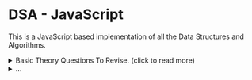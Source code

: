 # DSA - JavaScript


This is a JavaScript based implementation of all the Data Structures and Algorithms.

<details>
<summary> Basic Theory Questions To Revise. (click to read more)</summary>

Sure, let's briefly discuss each of these topics:

1. **Data Structure:**
   - Data structures are ways of organizing and storing data in a computer so that it can be accessed and modified efficiently. Common data structures include arrays, linked lists, stacks, queues, trees, and graphs.

2. **Complexity Analysis:**
   - Complexity analysis involves analyzing the performance characteristics of algorithms and data structures. It helps us understand how the time and space requirements of a program grow as the input size increases.

3. **Asymptotic Analysis:**
   - Asymptotic analysis is a technique used in complexity analysis to describe the behavior of algorithms as the input size approaches infinity. It focuses on the dominant terms of the algorithm's time and space complexity and ignores constants and lower-order terms.

4. **Big O Notation:**
   - Big O notation is a mathematical notation used to describe the upper bound or worst-case scenario of the time or space complexity of an algorithm. It provides a way to express how the time or space requirements of an algorithm grow relative to the size of the input.

5. **Memory Leaks:**
   - Memory leaks occur when a program fails to release memory that it no longer needs, leading to memory consumption increasing over time. Memory leaks can cause a program to run out of memory, slow down, or crash. They are typically caused by bugs in the program logic or improper memory management.


6. **Linear vs Non-Linear Data Structures:**
   - **Linear Data Structures:** Linear data structures organize elements sequentially, meaning each element has a predecessor and a successor, forming a linear relationship. Examples include arrays, linked lists, stacks, and queues.
   - **Non-Linear Data Structures:** Non-linear data structures do not organize elements in a sequential manner. Instead, they form hierarchical or tree-like structures where each element can have multiple predecessors and successors. Examples include trees, graphs, and heaps.

7. **Linked List:**
   - A linked list is a linear data structure consisting of a sequence of elements called nodes.
   - Each node contains two fields: a data field to store the element and a reference (or pointer) field to point to the next node in the sequence.
   - Linked lists can be singly linked, where each node points to the next node, or doubly linked, where each node points to both the next and previous nodes.

8. **Singly and Doubly Linked List:**
   - **Singly Linked List:** In a singly linked list, each node contains a reference to the next node in the sequence.
   - **Doubly Linked List:** In a doubly linked list, each node contains references to both the next and previous nodes in the sequence, allowing for bidirectional traversal.

9. **Linear Search:**
   - Linear search is a simple searching algorithm that sequentially checks each element in a collection until a match is found or the entire collection has been traversed.
   - It has a time complexity of O(n), where n is the number of elements in the collection.

10. **Binary Search:**
   - Binary search is a fast searching algorithm used on sorted collections to find the position of a target value.
   - It works by repeatedly dividing the search interval in half until the target value is found or the interval is empty.
   - Binary search has a time complexity of O(log n), where n is the number of elements in the sorted collection.

11. **Application of Linked List:**
   - Linked lists are commonly used in scenarios where dynamic memory allocation and efficient insertion/deletion operations are required.
   - Applications of linked lists include implementing stacks, queues, hash tables, adjacency lists for graphs, and memory allocation for dynamic data structures like trees and graphs.

12. **Array vs Linked List:**
   - Arrays offer constant-time access to elements and are ideal for random access and fixed-size collections.
   - Linked lists provide efficient insertion and deletion operations and are suitable for dynamic-size collections and scenarios where frequent modifications are required.

13. **Recursion:**
   - Recursion is a programming technique where a function calls itself directly or indirectly to solve a problem.
   - Recursive functions break down a problem into smaller subproblems and solve each subproblem recursively until a base case is reached.
   - Recursion is commonly used in algorithms involving tree and graph traversal, divide-and-conquer algorithms, and problems with a recursive structure.

14. **Stack and Heap Memory:**
   - Stack and heap are two regions of memory used for storing data in computer programs.
   - Stack memory is used for storing local variables, function call information, and control flow data. It operates in a last-in-first-out (LIFO) fashion, where the most recently allocated memory is deallocated first.
   - Heap memory is used for dynamic memory allocation, where memory is allocated and deallocated manually at runtime. It operates in a more flexible manner, allowing memory allocation and deallocation in any order.

15. **Data Structures:**
   - Data structures are ways of organizing and storing data in a computer so that it can be accessed and manipulated efficiently. They provide operations for inserting, deleting, searching, and retrieving data.
   - Common data structures include arrays, linked lists, stacks, queues, trees, and graphs. Each data structure has its own advantages, disadvantages, and use cases.

16. **Complexity Analysis:**
   - Complexity analysis involves analyzing the performance characteristics of algorithms and data structures. It helps us understand how the time and space requirements of a program grow as the input size increases.
   - Time complexity describes how the runtime of an algorithm scales with the size of the input, often expressed using Big O notation. Space complexity describes how the memory usage of an algorithm scales with the size of the input.

17. **Drawbacks of Recursion:**
   - Recursion is a programming technique where a function calls itself directly or indirectly to solve a problem. While recursion can lead to elegant and concise solutions, it has several drawbacks:
     - **Stack Overflow:** Recursion can lead to stack overflow errors if the depth of recursion becomes too large, exhausting the stack space.
     - **Performance Overhead:** Recursive function calls can have a performance overhead due to the additional function calls and stack frame management.
     - **Difficulty in Understanding:** Recursive solutions can be harder to understand and debug compared to iterative solutions, especially for beginners.
     - **Potential for Infinite Recursion:** Recursive functions may accidentally enter infinite recursion if not properly implemented, leading to program crashes or hangs.

18. **Heterogeneous Array:**
   - A heterogeneous array is an array that can store elements of different data types.
   - For example, an array may contain integers, strings, floats, and other data types within the same array.

19. **Homogeneous Array:**
   - A homogeneous array is an array that can store elements of only one data type.
   - All elements in a homogeneous array must be of the same data type, such as integers, strings, or floats.

20. **Jagged Array:**
   - A jagged array, also known as an array of arrays, is an array whose elements are arrays themselves.
   - Unlike a multi-dimensional array, jagged arrays can have rows of varying lengths.
   - Each element of the jagged array can have a different length, allowing for irregular data structures.

21. **Sparse Array:**
   - A sparse array is an array that contains mostly empty or zero elements.
   - Sparse arrays are used to efficiently represent data sets where most elements are zero or do not exist.
   - Instead of allocating memory for every element, sparse arrays store only non-zero or non-empty elements along with their indices.

22. **Multi-dimensional Array:**
   - A multi-dimensional array is an array with more than one dimension.
   - Common examples include 2D arrays (matrices), 3D arrays (cubes), and higher-dimensional arrays.
   - Multi-dimensional arrays are used to represent data in multiple dimensions, such as rows and columns in a table or x, y, and z coordinates in space.

23. **Dynamic Array:**
   - A dynamic array is an array data structure that can dynamically resize itself to accommodate a varying number of elements.
   - Dynamic arrays typically allocate more memory than needed initially and resize themselves when the number of elements exceeds the allocated capacity.
   - Examples of dynamic arrays include ArrayList in Java and std::vector in C++.

24. **Holes in Array:**
   - Holes in an array refer to unallocated or unused memory slots between elements in the array.
   - Holes can occur in arrays with gaps between elements due to deletions or uninitialized elements.
   - Accessing holes in an array may lead to undefined behavior or unexpected results, as the values in these slots are unpredictable.

25. **Bit, Bytes, and Other Units in Memory:**
   - Memory is measured in units such as bits (smallest unit), bytes (8 bits), kilobytes (KB), megabytes (MB), gigabytes (GB), and so on.
   - These units are used to quantify the amount of data that can be stored or processed by a computer system.

26. **Stack vs Heap Memory:**
   - Stack and heap are two regions of memory used for different purposes in computer programs.
   - Stack memory is used for storing function call information, local variables, and control flow data. It operates in a last-in-first-out (LIFO) manner.
   - Heap memory is used for dynamic memory allocation, where memory is allocated and deallocated manually at runtime. It operates in a more flexible manner, allowing memory allocation and deallocation in any order.

27. **Immutable vs Mutable:**
   - Immutable data cannot be changed after creation, while mutable data can be modified.
   - Immutable data structures offer advantages such as thread safety, easier reasoning about program behavior, and efficient caching.
   - Mutable data structures offer advantages such as in-place modification, potentially better performance for large datasets, and more flexibility.

28. **Immutable Data Types in JavaScript:**
   - In JavaScript, primitive data types such as numbers, strings, and booleans are immutable.
   - However, objects (including arrays and functions) are mutable, meaning their contents can be modified.

29. **Kilobyte vs Kibibyte:**
   - Kilobyte (KB) is a unit of digital information equal to 1000 bytes, commonly used in the metric system.
   - Kibibyte (KiB) is a unit of digital information equal to 1024 bytes, commonly used in the binary system.
   - The difference between KB and KiB arises from the discrepancy between the decimal and binary numbering systems.

30. **Disadvantages of Dynamic Memory Allocation:**
   - Dynamic memory allocation can lead to memory fragmentation, where memory is allocated in small, non-contiguous blocks, making it challenging to find contiguous blocks for larger allocations.
   - Dynamic memory allocation can also introduce overhead due to the need to manage memory allocation and deallocation manually, potentially impacting performance.

31. **Advantages of Dynamic Memory Allocation:**
   - Dynamic memory allocation allows for flexible memory usage, enabling the creation of data structures with sizes determined at runtime.
   - It enables efficient memory usage by allocating memory only when needed and deallocating it when no longer required.
   - Dynamic memory allocation supports dynamic resizing of data structures, allowing them to grow or shrink as needed.


32. **Unicode:**
   - Unicode is a character encoding standard that assigns a unique code point to every character and symbol in every writing system.
   - It allows computers to represent and manipulate text from any language or script, including emojis and special characters.

33. **ASCII:**
   - ASCII (American Standard Code for Information Interchange) is a character encoding standard used to represent text in computers and communication equipment.
   - It assigns a unique numerical value (0-127) to each character, including letters, numbers, punctuation marks, and control characters.

34. **Escape Sequences:**
   - Escape sequences are combinations of characters that represent special characters or actions within a string literal or character literal.
   - They begin with a backslash (`\`) followed by one or more characters, such as `\n` for a newline or `\t` for a tab.

35. **`\0`:**
   - `\0` is an escape sequence representing the null character (ASCII value 0).
   - It is used to terminate strings in languages like C and C++.

36. **Control Characters:**
   - Control characters are non-printable characters used to control devices such as printers or to represent special actions within text.
   - Examples include newline (`\n`), carriage return (`\r`), tab (`\t`), and null character (`\0`).

37. **LF (Line Feed):**
   - LF is a control character (ASCII value 10) representing a line feed or new line.
   - It is used to move the cursor to the next line in a text document.

38. **Cyclic Reference:**
   - Cyclic reference, also known as circular reference, occurs when two or more objects reference each other in a loop.
   - This can lead to memory leaks or unexpected behavior if not handled properly, especially in garbage-collected languages.

39. **Weak Ref (Weak Reference):**
   - A weak reference is a reference to an object that does not prevent the object from being garbage collected.
   - Weak references are often used in languages with garbage collection to implement caches or caches.

40. **Virtual Memory:**
   - Virtual memory is a memory management technique that provides an illusion of infinite memory to processes by using disk storage as an extension of RAM.
   - It allows multiple processes to run simultaneously, each with its own address space.

41. **Garbage Collection:**
    - Garbage collection is a memory management technique used to automatically reclaim memory occupied by objects that are no longer in use.
    - It identifies and releases memory occupied by unreachable objects, preventing memory leaks and improving program efficiency.


</details>


<details>
<summary>...</summary>
    1. chunk array into sub1. rrays of n elements (problem 1d to 2d)
    2. Unicode
    3. ASCII
    4. escape sequences
    5. \0
    6. control charecters 
    7. LF
    8. cyclic reference
    9. Weak Ref
    10. virtual memory
    11. Garbage Collection
    12. convert string to Title Case
    13. convert string to Pascal Case
    14. convert string to camelCase
    15. convert string to snake_case
    16. convert string from Pascal Case to snake_case
</details>
